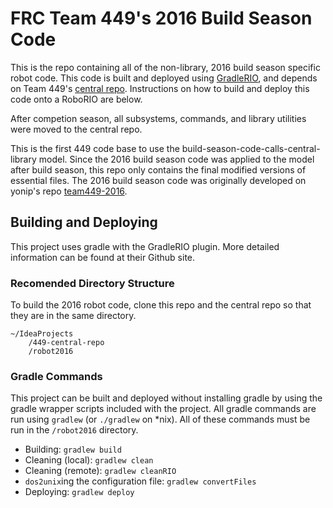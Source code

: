 # FRC Team 449's 2016 Build Season Code
This is the repo containing all of the non-library, 2016 build season specific robot code. This code is built and deployed using [GradleRIO](https://github.com/Open-RIO/GradleRIO), and depends on Team 449's [central repo](https://github.com/blair-robot-project/449-central-repo). Instructions on how to build and deploy this code onto a RoboRIO are below.

After competion season, all subsystems, commands, and library utilities were moved to the central repo.

This is the first 449 code base to use the build-season-code-calls-central-library model. Since the 2016 build season code was applied to the model after build season, this repo only contains the final modified versions of essential files. The 2016 build season code was originally developed on yonip's repo [team449-2016](https://github.com/yonip/team449-2016).

## Building and Deploying
This project uses gradle with the GradleRIO plugin. More detailed information can be found at their Github site.

### Recomended Directory Structure
To build the 2016 robot code, clone this repo and the central repo so that they are in the same directory.

```
~/IdeaProjects
    /449-central-repo
    /robot2016
```

### Gradle Commands
This project can be built and deployed without installing gradle by using the gradle wrapper scripts included with the project. All gradle commands are run using `gradlew` (or `./gradlew` on *nix). All of these commands must be run in the `/robot2016` directory.

* Building:                             `gradlew build`
* Cleaning (local):                     `gradlew clean`
* Cleaning (remote):                    `gradlew cleanRIO`
* `dos2unix`ing the configuration file: `gradlew convertFiles`
* Deploying:                            `gradlew deploy`
